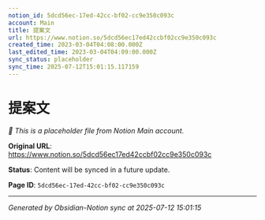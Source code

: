 ```yaml
---
notion_id: 5dcd56ec-17ed-42cc-bf02-cc9e350c093c
account: Main
title: 提案文
url: https://www.notion.so/5dcd56ec17ed42ccbf02cc9e350c093c
created_time: 2023-03-04T04:08:00.000Z
last_edited_time: 2023-03-04T04:09:00.000Z
sync_status: placeholder
sync_time: 2025-07-12T15:01:15.117159
---
```


# 提案文

*🔄 This is a placeholder file from Notion Main account.*

**Original URL**: https://www.notion.so/5dcd56ec17ed42ccbf02cc9e350c093c

**Status**: Content will be synced in a future update.

**Page ID**: `5dcd56ec-17ed-42cc-bf02-cc9e350c093c`

---

*Generated by Obsidian-Notion sync at 2025-07-12 15:01:15*
